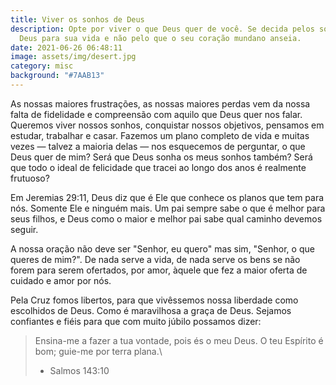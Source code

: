 ```yaml
---
title: Viver os sonhos de Deus
description: Opte por viver o que Deus quer de você. Se decida pelos sonhos de
  Deus para sua vida e não pelo que o seu coração mundano anseia.
date: 2021-06-26 06:48:11
image: assets/img/desert.jpg
category: misc
background: "#7AAB13"
---
```



As nossas maiores frustrações, as nossas maiores perdas vem da nossa falta de fidelidade e compreensão com aquilo que Deus quer nos falar. Queremos viver nossos sonhos, conquistar nossos objetivos, pensamos em estudar, trabalhar e casar. Fazemos um plano completo de vida e muitas vezes — talvez a maioria delas — nos esquecemos de perguntar, o que Deus quer de mim? Será que Deus sonha os meus sonhos também? Será que todo o ideal de felicidade que tracei ao longo dos anos é realmente frutuoso?

Em Jeremias 29:11, Deus diz que é Ele que conhece os planos que tem para nós. Somente Ele e ninguém mais. Um pai sempre sabe o que é melhor para seus filhos, e Deus como o maior e melhor pai sabe qual caminho devemos seguir. 

A nossa oração não deve ser "Senhor, eu quero" mas sim, "Senhor, o que queres de mim?". De nada serve a vida, de nada serve os bens se não forem para serem ofertados, por amor, àquele que fez a maior oferta de cuidado e amor por nós.

Pela Cruz fomos libertos, para que vivêssemos nossa liberdade como escolhidos de Deus. Como é maravilhosa a graça de Deus. Sejamos confiantes e fiéis para que com muito júbilo possamos dizer:

> Ensina-me a fazer a tua vontade, pois és o meu Deus. O teu Espírito é bom; guie-me por terra plana.\
> - Salmos 143:10
